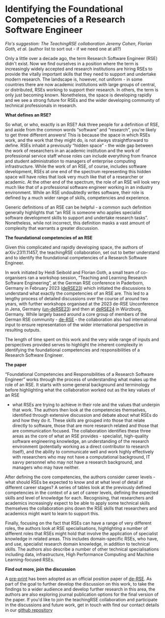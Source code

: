 # Identifying the Foundational Competencies of a Research Software Engineer

_Flo's suggestion: The TeachingRSE collaboration_
_Jeremy Cohen, Florian Goth, et al._ (author list to sort out - if we need one at all?) 

Only a little over a decade ago, the term Research Software Engineer (RSE) didn't exist.
Now we find ourselves in a position where the term is increasingly widely accepted and research institutions are hiring RSEs to provide the vitally important skills that they need to support and undertake modern research.
The landscape is, however, not uniform - in some countries there are now academic institutions with large groups of central, or distributed, RSEs working to support their research.
In others, the term is only just becoming known.
Nonetheless, the space is developing rapidly and we see a strong future for RSEs and the wider developing community of technical professionals in research.

**What defines an RSE?**

So what, or who, exactly is an RSE?
Ask three people for a definition of RSE, and aside from the common words “software” and “research”, you're likely to get three different answers!
This is because the space in which RSEs work, and the work that they might do, is not always straightforward to define.
RSEs inhabit a previously “hidden space” - the wide gap between the work of researchers in an academic institution and the work of professional service staff whose roles can include everything from finance and student administration to managers of enterprise computing infrastructure.
While the work of an RSE, of course, includes software development, RSEs at one end of the spectrum representing this hidden space will have roles that look very much like that of a researcher or academic.
At the other end of the spectrum, the role of an RSE will look very much like that of a professional software engineer working in an industry environment.
While an RSE undoubtedly writes software, their role is defined by a much wider range of skills, competencies and experience.

Generic definitions of an RSE can be helpful - a common such definition generally highlights that “an RSE is someone who applies specialist software development skills to support and undertake research tasks”.
Nonetheless, while not incorrect, this definition masks a vast amount of complexity that warrants a greater discussion.

**The foundational competencies of an RSE**

Given this complicated and rapidly developing space, the authors of arXiv:2311.11457, the teachingRSE collaboration, set out to better understand and to identify the foundational competencies of a Research Software Engineer.

In work initiated by Heidi Seibold and Florian Goth, a small team of co-organisers ran a workshop session, “Teaching and Learning Research Software Engineering”, at the German RSE conference in Paderborn, Germany in February 2023 ([deRSE23](https://de-rse23.sciencesconf.org/)) which initiated the discussions to understand what exactly the competencies of an RSE are.
This led to a lengthy process of detailed discussions over the course of around two years, with further workshops organised at the 2023 de-RSE Unconference in Jena, Germany ([un-deRSE23](https://un-derse23.sciencesconf.org/index)) and then at [deRSE24](https://go.uniwue.de/derse24) in Würzburg, Germany.
While largely based around a core group of members of the German RSE community - [de-RSE](https://de-rse.org/en) - the collaboration also had international input to ensure representation of the wider international perspective in resulting outputs.

The length of time spent on this work and the very wide range of inputs and perspectives provided serves to highlight the inherent complexity in identifying the foundational competencies and responsibilities of a Research Software Engineer.

**The paper**

“Foundational Competencies and Responsibilities of a Research Software Engineer” works through the process of understanding what makes up the role of an RSE.
It starts with some general background and terminology before highlighting what the collaboration worked out as the key values of an RSE
- what RSEs are trying to achieve in their role and the values that underpin that work.
The authors then look at the competencies themselves, identified through extensive discussion and debate about what RSEs do and how they do it.
These skills are grouped into those that relate directly to software, those that are more research related and those that are communication focused.
The collaboration identifies these three areas as the core of what an RSE provides - specialist, high-quality software engineering knowledge, an understanding of the research environment (potentially working as a direct contributor to research itself), and the ability to communicate well and work highly effectively with researchers who may not have a computational background, IT savvy personnel who may not have a research background, and managers who may have neither.

After defining the core competencies, the authors consider career levels - what should RSEs be expected to know and at what level of detail at different career stages?
A series of tables look at the previously defined competencies in the context of a set of career levels, defining the expected skills and level of knowledge for each.
Recognising, that researchers and academics increasingly expect to be able to apply some technical skills themselves the collaboration pins down the RSE skills that researchers and academics might want to learn to support this.

Finally, focusing on the fact that RSEs can have a range of very different roles, the authors look at RSE specialisations, highlighting a number of different roles that RSEs might hold that involve the application of specialist knowledge in related areas.
This includes domain-specific RSEs, who have, and use, specialist research domain knowledge, in addition to technical skills.
The authors also describe a number of other technical specialisations including data, infrastructure, High Performance Computing and Machine Learning-focused RSEs.

**Find out more, join the discussion**

A [pre-print](https://arxiv.org/abs/2311.11457) has been adopted as an official position paper of [de-RSE](https://de-rse.org/en/positions.html).
As part of the goal to further develop the discussion on this work, to take the findings to a wider audience and develop further research in this area,
the authors are also exploring journal publication options for the final version of the paper.
If you'd like to join the teachingRSE collaboration and participate in the discussions and future work, get in touch with find our contact details in our [github repository](https://github.com/the-teachingRSE-project/competencies)
